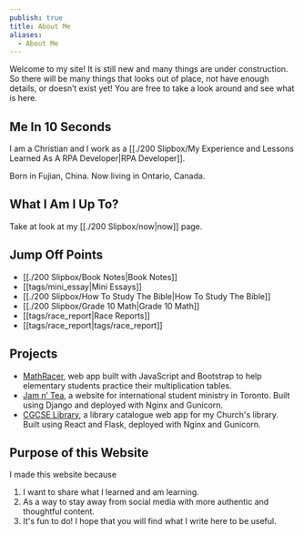 ```yaml
---
publish: true
title: About Me
aliases:
  - About Me
---
```

Welcome to my site! It is still new and many things are under construction. So there will be many things that looks out of place, not have enough details, or doesn’t exist yet! You are free to take a look around and see what is here.

## Me In 10 Seconds
I am a Christian and I work as a [[./200 Slipbox/My Experience and Lessons Learned As A RPA Developer|RPA Developer]].

Born in Fujian, China. Now living in Ontario, Canada.

## What I Am I Up To?
Take at look at my [[./200 Slipbox/now|now]] page.

## Jump Off Points
- [[./200 Slipbox/Book Notes|Book Notes]]
- [[tags/mini_essay|Mini Essays]]
- [[./200 Slipbox/How To Study The Bible|How To Study The Bible]]
- [[./200 Slipbox/Grade 10 Math|Grade 10 Math]]
- [[tags/race_report|Race Reports]]
- [[tags/race_report|tags/race_report]]

## Projects
- [MathRacer](https://leiyu3.github.io/mathracer/), web app built with JavaScript and Bootstrap to help elementary students practice their multiplication tables.
- [Jam n’ Tea](https://jamntea.ca/), a website for international student ministry in Toronto. Built using Django and deployed with Nginx and Gunicorn.
- [CGCSE Library](https://library.cgcse.ca), a library catalogue web app for my Church's library. Built using React and Flask, deployed with Nginx and Gunicorn.

## Purpose of this Website
I made this website because 
1) I want to share what I learned and am learning. 
2) As a way to stay away from social media with more authentic and thoughtful content. 
3) It's fun to do! I hope that you will find what I write here to be useful.
